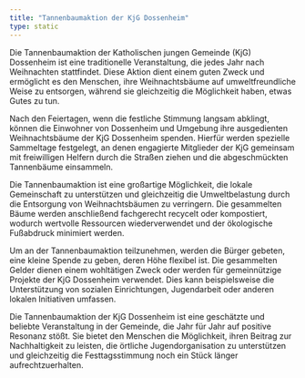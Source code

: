```yaml
---
title: "Tannenbaumaktion der KjG Dossenheim"
type: static
---
```

Die Tannenbaumaktion der Katholischen jungen Gemeinde (KjG) Dossenheim ist eine traditionelle Veranstaltung, die jedes Jahr nach Weihnachten stattfindet. Diese Aktion dient einem guten Zweck und ermöglicht es den Menschen, ihre Weihnachtsbäume auf umweltfreundliche Weise zu entsorgen, während sie gleichzeitig die Möglichkeit haben, etwas Gutes zu tun.

Nach den Feiertagen, wenn die festliche Stimmung langsam abklingt, können die Einwohner von Dossenheim und Umgebung ihre ausgedienten Weihnachtsbäume der KjG Dossenheim spenden. Hierfür werden spezielle Sammeltage festgelegt, an denen engagierte Mitglieder der KjG gemeinsam mit freiwilligen Helfern durch die Straßen ziehen und die abgeschmückten Tannenbäume einsammeln.

Die Tannenbaumaktion ist eine großartige Möglichkeit, die lokale Gemeinschaft zu unterstützen und gleichzeitig die Umweltbelastung durch die Entsorgung von Weihnachtsbäumen zu verringern. Die gesammelten Bäume werden anschließend fachgerecht recycelt oder kompostiert, wodurch wertvolle Ressourcen wiederverwendet und der ökologische Fußabdruck minimiert werden.

Um an der Tannenbaumaktion teilzunehmen, werden die Bürger gebeten, eine kleine Spende zu geben, deren Höhe flexibel ist. Die gesammelten Gelder dienen einem wohltätigen Zweck oder werden für gemeinnützige Projekte der KjG Dossenheim verwendet. Dies kann beispielsweise die Unterstützung von sozialen Einrichtungen, Jugendarbeit oder anderen lokalen Initiativen umfassen.

Die Tannenbaumaktion der KjG Dossenheim ist eine geschätzte und beliebte Veranstaltung in der Gemeinde, die Jahr für Jahr auf positive Resonanz stößt. Sie bietet den Menschen die Möglichkeit, ihren Beitrag zur Nachhaltigkeit zu leisten, die örtliche Jugendorganisation zu unterstützen und gleichzeitig die Festtagsstimmung noch ein Stück länger aufrechtzuerhalten.
